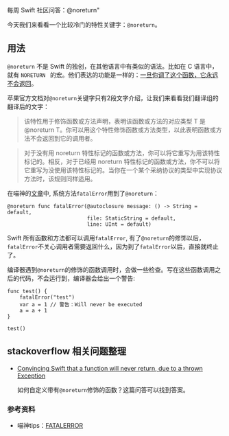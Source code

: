 每周 Swift 社区问答：@noreturn"


今天我们来看看一个比较冷门的特性关键字：`@noreturn`。



## 用法

`@noreturn` 不是 Swift 的独创，在其他语言中有类似的语法。比如在 C 语言中，就有 `NORETURN ` 的宏。他们表达的功能是一样的：[一旦你调了这个函数，它永远不会返回](http://bbs.chinaunix.net/thread-4058052-1-1.html)。

苹果官方文档对`@noreturn`关键字只有2段文字介绍，让我们来看看我们翻译组的翻译后的文字：

> 该特性用于修饰函数或方法声明，表明该函数或方法的对应类型 T 是 @noreturn T。你可以用这个特性修饰函数或方法类型，以此表明函数或方法不会返回到它的调用者。

> 对于没有用 noreturn 特性标记的函数或方法，你可以将它重写为用该特性标记的。相反，对于已经用 noreturn 特性标记的函数或方法，你不可以将它重写为没使用该特性标记的。当你在一个某个采纳协议的类型中实现协议方法时，该规则同样适用。


在喵神的[文章](http://swifter.tips/fatalerror/)中, 系统方法`fatalError`用到了`@noreturn`：

    @noreturn func fatalError(@autoclosure message: () -> String = default,
                              file: StaticString = default,
                              line: UInt = default)

Swift 所有函数和方法都可以调用`fatalError`, 有了`@noreturn`的修饰以后，`fatalError`不关心调用者需要返回什么，因为到了`fatalError`以后，直接就终止了。

编译器遇到`@noreturn`的修饰的函数调用时，会做一些检查。写在这些函数调用之后的代码，不会运行到，编译器会给出一个警告: 

    func test() {
        fatalError("test")
        var a = 1 // 警告：Will never be executed
        a = a + 1
    }
    
    test()

## stackoverflow 相关问题整理

* [Convincing Swift that a function will never return, due to a thrown Exception](http://stackoverflow.com/questions/27829132/convincing-swift-that-a-function-will-never-return-due-to-a-thrown-exception)
	
	如何自定义带有`@noreturn`修饰的函数？这篇问答可以找到答案。

### 参考资料
* 喵神tips：[FATALERROR](http://swifter.tips/fatalerror/)